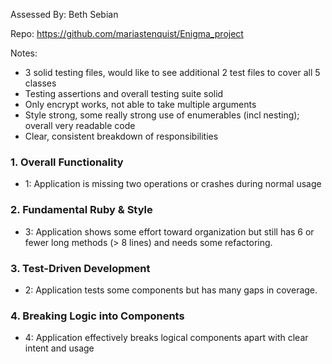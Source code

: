 Assessed By: Beth Sebian
 
Repo: https://github.com/mariastenquist/Enigma_project

Notes:
* 3 solid testing files, would like to see additional 2 test files to cover all 5 classes
* Testing assertions and overall testing suite solid
* Only encrypt works, not able to take multiple arguments
* Style strong, some really strong use of enumerables (incl nesting); overall very readable code
* Clear, consistent breakdown of responsibilities

### 1. Overall Functionality
* 1: Application is missing two operations or crashes during normal usage

### 2. Fundamental Ruby & Style
* 3:  Application shows some effort toward organization but still has 6 or fewer long methods (> 8 lines) and needs some refactoring.

### 3. Test-Driven Development
* 2: Application tests some components but has many gaps in coverage.

### 4. Breaking Logic into Components
* 4: Application effectively breaks logical components apart with clear intent and usage
